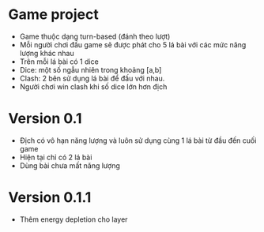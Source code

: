 ﻿# Game project
- Game thuộc dạng turn-based (đánh theo lượt)
- Mỗi người chơi đầu game sẽ được phát cho 5 lá bài với các mức năng lượng khác nhau
- Trên mỗi lá bài có 1 dice
- Dice: một số ngẫu nhiên trong khoảng [a,b]
- Clash: 2 bên sử dụng lá bài để đấu với nhau.
- Người chơi win clash khi số dice lớn hơn địch

# Version 0.1
- Địch có vô hạn năng lượng và luôn sử dụng cùng 1 lá bài từ đầu đến cuối game
- Hiện tại chỉ có 2 lá bài
- Dùng bài chưa mất năng lượng

# Version 0.1.1
- Thêm energy depletion cho layer